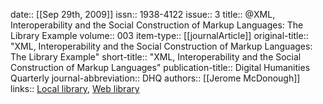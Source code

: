 date:: [[Sep 29th, 2009]]
issn:: 1938-4122
issue:: 3
title:: @XML, Interoperability and the Social Construction of Markup Languages: The Library Example
volume:: 003
item-type:: [[journalArticle]]
original-title:: "XML, Interoperability and the Social Construction of Markup Languages: The Library Example"
short-title:: "XML, Interoperability and the Social Construction of Markup Languages"
publication-title:: Digital Humanities Quarterly
journal-abbreviation:: DHQ
authors:: [[Jerome McDonough]]
links:: [Local library](zotero://select/groups/2386895/items/PYJGWVZQ), [Web library](https://www.zotero.org/groups/2386895/items/PYJGWVZQ)
